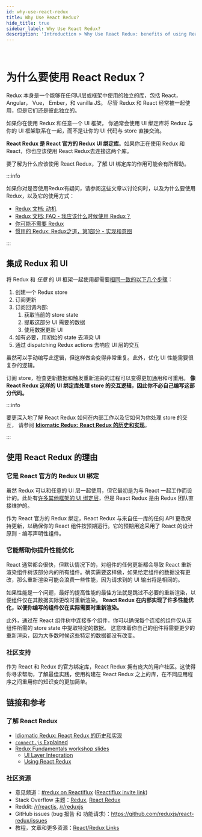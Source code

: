 ```yaml
---
id: why-use-react-redux
title: Why Use React Redux?
hide_title: true
sidebar_label: Why Use React Redux?
description: 'Introduction > Why Use React Redux: benefits of using React Redux in a React app'
---
```


&nbsp;

# 为什么要使用 React Redux？

Redux 本身是一个能够在任何UI层或框架中使用的独立的库，包括 React， Angular， Vue， Ember，和 vanilla JS。
尽管 Redux 和 React 经常被一起使用，但是它们还是彼此独立的。

如果你在使用 Redux 和任意一个 UI 框架， 你通常会使用 UI 绑定库将 Redux 与你的 UI 框架联系在一起，而不是让你的 UI 代码与 store 直接交流。

**React Redux 是 React 官方的 Redux UI 绑定库**。如果你正在使用 Redux 和 React，你也应该使用 React Redux去连接这两个库。

要了解为什么应该使用 React Redux，了解 UI 绑定库的作用可能会有所帮助。

:::info

如果你对是否使用Redux有疑问，请参阅这些文章以讨论何时，以及为什么要使用Redux，以及它的使用方式：

- [Redux 文档: 动机](https://redux.js.org/introduction/motivation)
- [Redux 文档: FAQ - 我应该什么时候使用 Redux？](https://redux.js.org/faq/general#when-should-i-use-redux)
- [你可能不需要 Redux ](https://medium.com/@dan_abramov/you-might-not-need-redux-be46360cf367)
- [惯用的 Redux: Redux之道，第1部分 - 实现和意图](https://blog.isquaredsoftware.com/2017/05/idiomatic-redux-tao-of-redux-part-1/)

:::

## 集成 Redux 和 UI

将 Redux 和 _任意_ 的 UI 框架一起使用都需要[相同一致的以下几个步骤](https://blog.isquaredsoftware.com/presentations/workshops/redux-fundamentals/ui-layer.html#/4)：

1. 创建一个 Redux store
2. 订阅更新
3. 订阅回调内部:
   1. 获取当前的 store state
   2. 提取这部分 UI 需要的数据
   3. 使用数据更新 UI
4. 如有必要，用初始的 state 去渲染 UI
5. 通过 dispatching Redux actions 去响应 UI 层的交互

虽然可以手动编写此逻辑，但这样做会变得非常重复。此外，优化 UI 性能需要很复杂的逻辑。

订阅 store，检查更新数据和触发重新渲染的过程可以变得更加通用和可重用。 **像 React Redux 这样的 UI 绑定库处理 store 的交互逻辑，因此你不必自己编写这部分代码。**

:::info

要更深入地了解 React Redux 如何在内部工作以及它如何为你处理 store 的交互， 请参阅 **[Idiomatic Redux: React Redux 的历史和实现](https://blog.isquaredsoftware.com/2018/11/react-redux-history-implementation/)**。

:::

## 使用 React Redux 的理由

### 它是 React 官方的 Redux UI 绑定

虽然 Redux 可以和任意的 UI 层一起使用，但它最初是为与 React 一起工作而设计的。此处有[许多其他框架的 UI 绑定层](https://redux.js.org/introduction/ecosystem#library-integration-and-bindings)，但是 React Redux 是由 Redux 团队直接维护的。

作为 React 官方的 Redux 绑定，React Redux 与来自任一库的任何 API 更改保持更新，以确保你的 React 组件按预期运行。它的预期用途采用了 React 的设计原则 - 编写声明性组件。

### 它能帮助你提升性能优化

React 通常都会很快，但默认情况下的，对组件的任何更新都会导致 React 重新渲染组件树该部分内的所有组件。确实需要这样做，如果给定组件的数据没有更改，那么重新渲染可能会浪费一些性能，因为请求到的 UI 输出将是相同的。

如果性能是一个问题，最好的提高性能的最佳方法就是跳过不必要的重新渲染，以便组件仅在其数据实际更改时重新渲染。 **React Redux 在内部实现了许多性能优化，以便你编写的组件仅在实际需要时重新渲染。**

此外，通过在 React 组件树中连接多个组件，你可以确保每个连接的组件仅从该组件所需的 store state 中提取特定的数据。 这意味着你自己的组件将需要更少的重新渲染，因为大多数时候这些特定的数据都没有改变。

### 社区支持

作为 React 和 Redux 的官方绑定库，React Redux 拥有庞大的用户社区。这使得你寻求帮助，了解最佳实践，使用构建在 React Redux 之上的库，在不同应用程序之间重用你的知识变的更加简单。

## 链接和参考

### 了解 React Redux

- [Idiomatic Redux: React Redux 的历史和实现](https://blog.isquaredsoftware.com/2018/11/react-redux-history-implementation/)
- [`connect.js` Explained](https://gist.github.com/gaearon/1d19088790e70ac32ea636c025ba424e)
- [Redux Fundamentals workshop slides](https://blog.isquaredsoftware.com/2018/06/redux-fundamentals-workshop-slides/)
  - [UI Layer Integration](https://blog.isquaredsoftware.com/presentations/workshops/redux-fundamentals/ui-layer.html)
  - [Using React Redux](https://blog.isquaredsoftware.com/presentations/workshops/redux-fundamentals/react-redux.html)

### 社区资源

- 意见频道：[#redux on Reactiflux](https://discord.gg/0ZcbPKXt5bZ6au5t) ([Reactiflux invite link](https://reactiflux.com))
- Stack Overflow 主题：[Redux](https://stackoverflow.com/questions/tagged/redux), [React Redux](https://stackoverflow.com/questions/tagged/redux)
- Reddit: [/r/reactjs](https://www.reddit.com/r/reactjs/), [/r/reduxjs](https://www.reddit.com/r/reduxjs/)
- GitHub issues (bug 报告 和 功能请求)：https://github.com/reduxjs/react-redux/issues
- 教程，文章和更多资源：[React/Redux Links](https://github.com/markerikson/react-redux-links)
